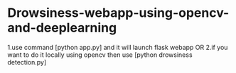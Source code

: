 # Drowsiness-webapp-using-opencv-and-deeplearning

1.use command [python app.py] and it will launch flask webapp
                         OR
2.if you want to do it locally using opencv then use [python drowsiness detection.py]
